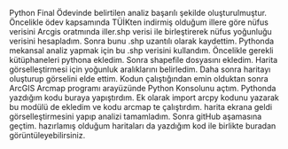 Python Final Ödevinde belirtilen analiz başarılı şekilde oluşturulmuştur.
Öncelikle ödev kapsamında TÜİKten indirmiş olduğum illere göre nüfus verisini Arcgis oratmında iller.shp verisi ile birleştirerek nüfus yoğunluğu verisini hesapladım. Sonra bunu .shp uzantılı olarak kaydettim. 
Pythonda mekansal analiz yapmak için bu .shp verisini kullandım. 
Öncelikle gerekli kütüphaneleri pythona ekledim. Sonra shapefile dosyasını ekledim.
Harita görselleştirmesi için yoğunluk aralıklarını belirledim.
Daha sonra haritayı oluşturup görselini elde ettim.
Kodun çalıştığından emin olduktan sonra ArcGIS Arcmap programı arayüzünde Python Konsolunu açtım. 
Pythonda yazdığım kodu buraya yapıştırdım. 
Ek olarak import arcpy kodunu yazarak bu modülü de ekledim ve kodu arcmap te çalıştırdım. 
harita ekrana geldi görselleştirmesini yapıp analizi tamamladım. 
Sonra gitHub aşamasına geçtim. 
hazırlamış olduğum haritaları da yazdığım kod ile birlikte buradan görüntüleyebilirsiniz.

